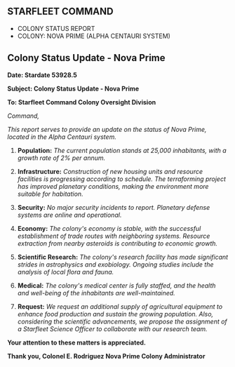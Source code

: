 ## STARFLEET COMMAND
- COLONY STATUS REPORT
- COLONY: NOVA PRIME (ALPHA CENTAURI SYSTEM)

## Colony Status Update - Nova Prime

**Date: Stardate 53928.5**

**Subject: Colony Status Update - Nova Prime**

**To: Starfleet Command Colony Oversight Division**

*Command,*

*This report serves to provide an update on the status of Nova Prime, located in the Alpha Centauri system.*

1. **Population:** *The current population stands at 25,000 inhabitants, with a growth rate of 2% per annum.*

2. **Infrastructure:** *Construction of new housing units and resource facilities is progressing according to schedule. The terraforming project has improved planetary conditions, making the environment more suitable for habitation.*

3. **Security:** *No major security incidents to report. Planetary defense systems are online and operational.*

4. **Economy:** *The colony's economy is stable, with the successful establishment of trade routes with neighboring systems. Resource extraction from nearby asteroids is contributing to economic growth.*

5. **Scientific Research:** *The colony's research facility has made significant strides in astrophysics and exobiology. Ongoing studies include the analysis of local flora and fauna.*

6. **Medical:** *The colony's medical center is fully staffed, and the health and well-being of the inhabitants are well-maintained.*

7. **Request:** *We request an additional supply of agricultural equipment to enhance food production and sustain the growing population. Also, considering the scientific advancements, we propose the assignment of a Starfleet Science Officer to collaborate with our research team.*

**Your attention to these matters is appreciated.**

**Thank you,
Colonel E. Rodriguez
Nova Prime Colony Administrator**
